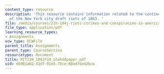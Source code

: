 ```yaml
---
content_type: resource
description: 'This resource contains information related to the continued violence
  of the New York city draft riots of 1863. '
file: /media/courses/21h-104j-riots-strikes-and-conspiracies-in-american-history-fall-2010/db981a0241df91e575ce68ad7da42bca_MIT21H_104JF10_shahddpaper.pdf
file_type: application/pdf
learning_resource_types:
- Assignments
ocw_type: OCWFile
parent_title: Assignments
parent_type: CourseSection
resourcetype: Document
title: MIT21H_104JF10_shahddpaper.pdf
uid: db981a02-41df-91e5-75ce-68ad7da42bca
---
```

